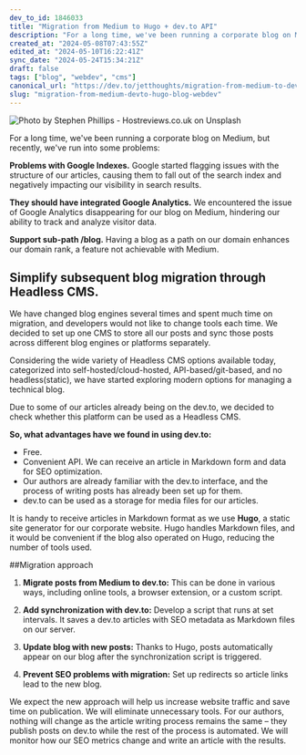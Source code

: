 ```yaml
---
dev_to_id: 1846033
title: "Migration from Medium to Hugo + dev.to API"
description: "For a long time, we've been running a corporate blog on Medium, but recently, we've run into some..."
created_at: "2024-05-08T07:43:55Z"
edited_at: "2024-05-10T16:22:41Z"
sync_date: "2024-05-24T15:34:21Z"
draft: false
tags: ["blog", "webdev", "cms"]
canonical_url: "https://dev.to/jetthoughts/migration-from-medium-to-devto-and-hugo-28bj"
slug: "migration-from-medium-devto-hugo-blog-webdev"
---
```


![Photo by Stephen Phillips - Hostreviews.co.uk on Unsplash](https://dev-to-uploads.s3.amazonaws.com/uploads/articles/p9i2krmml9b2n1z53jn6.jpg)

For a long time, we've been running a corporate blog on Medium, but recently, we've run into some problems:

**Problems with Google Indexes.**
   Google started flagging issues with the structure of our articles, causing them to fall out of the search index and negatively impacting our visibility in search results.

**They should have integrated Google Analytics.**
   We encountered the issue of Google Analytics disappearing for our blog on Medium, hindering our ability to track and analyze visitor data.

**Support sub-path /blog.**
   Having a blog as a path on our domain enhances our domain rank, a feature not achievable with Medium.

## Simplify subsequent blog migration through Headless CMS.

We have changed blog engines several times and spent much time on migration, and developers would not like to change tools each time. We decided to set up one CMS to store all our posts and sync those posts across different blog engines or platforms separately.

Considering the wide variety of Headless CMS options available today, categorized into self-hosted/cloud-hosted, API-based/git-based, and no headless(static), we have started exploring modern options for managing a technical blog.

Due to some of our articles already being on the dev.to, we decided to check whether this platform can be used as a Headless CMS. 

**So, what advantages have we found in using dev.to:**
- Free.
- Convenient API. We can receive an article in Markdown form and data for SEO optimization.
- Our authors are already familiar with the dev.to interface, and the process of writing posts has already been set up for them.
- dev.to can be used as a storage for media files for our articles.

It is handy to receive articles in Markdown format as we use **Hugo**, a static site generator for our corporate website. Hugo handles Markdown files, and it would be convenient if the blog also operated on Hugo, reducing the number of tools used.

##Migration approach

1. **Migrate posts from Medium to dev.to:** This can be done in various ways, including online tools, a browser extension, or a custom script.

2. **Add synchronization with dev.to:** Develop a script that runs at set intervals. It saves a dev.to articles with SEO metadata as Markdown files on our server.

3. **Update blog with new posts:** Thanks to Hugo, posts automatically appear on our blog after the synchronization script is triggered.

4. **Prevent SEO problems with migration:** Set up redirects so article links lead to the new blog.

We expect the new approach will help us increase website traffic and save time on publication. We will eliminate unnecessary tools. For our authors, nothing will change as the article writing process remains the same – they publish posts on dev.to while the rest of the process is automated. We will monitor how our SEO metrics change and write an article with the results.